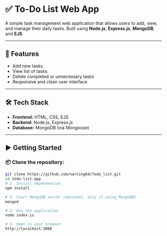 # ✅ To-Do List Web App

A simple task management web application that allows users to add, view, and manage their daily tasks. Built using **Node.js**, **Express.js**, **MongoDB**, and **EJS**.

---

## 🚀 Features

- Add new tasks  
- View list of tasks  
- Delete completed or unnecessary tasks  
- Responsive and clean user interface  

---

## 🛠️ Tech Stack

- **Frontend:** HTML, CSS, EJS  
- **Backend:** Node.js, Express.js  
- **Database:** MongoDB (via Mongoose)  

---

## ▶️ Getting Started

### 📦 Clone the repository:

```bash
git clone https://github.com/narsing64/Todo_list.git
cd todo-list-app
# 2. Install dependencies
npm install

# 3. Start MongoDB server (optional, only if using MongoDB)
mongod

# 4. Run the application
node index.js

# 5. Open in your browser
http://localhost:3000
```
